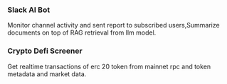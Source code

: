 ### Slack AI Bot
Monitor channel activity and sent report to subscribed users,Summarize documents on top of RAG retrieval from llm model.

### Crypto Defi Screener
Get realtime transactions of erc 20 token from mainnet rpc and token metadata and market data.
